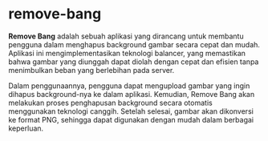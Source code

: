 # remove-bang

**Remove Bang** adalah sebuah aplikasi yang dirancang untuk membantu pengguna dalam menghapus background gambar secara cepat dan mudah. Aplikasi ini mengimplementasikan teknologi balancer, yang memastikan bahwa gambar yang diunggah dapat diolah dengan cepat dan efisien tanpa menimbulkan beban yang berlebihan pada server.

Dalam penggunaannya, pengguna dapat mengupload gambar yang ingin dihapus background-nya ke dalam aplikasi. Kemudian, Remove Bang akan melakukan proses penghapusan background secara otomatis menggunakan teknologi canggih. Setelah selesai, gambar akan dikonversi ke format PNG, sehingga dapat digunakan dengan mudah dalam berbagai keperluan.
